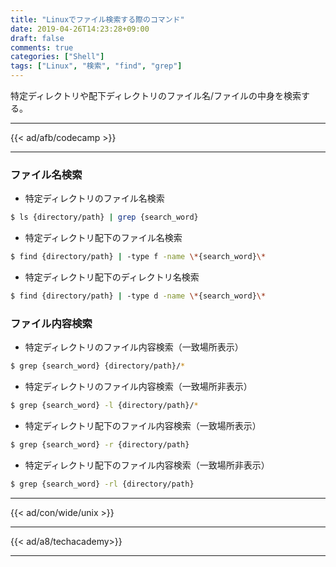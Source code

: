 ```yaml
---
title: "Linuxでファイル検索する際のコマンド"
date: 2019-04-26T14:23:28+09:00
draft: false
comments: true
categories: ["Shell"]
tags: ["Linux", "検索", "find", "grep"]
---
```


特定ディレクトリや配下ディレクトリのファイル名/ファイルの中身を検索する。

<!--more-->

---

{{< ad/afb/codecamp >}}

---

### ファイル名検索

- 特定ディレクトリのファイル名検索

```sh
$ ls {directory/path} | grep {search_word}
```

- 特定ディレクトリ配下のファイル名検索

```sh
$ find {directory/path} | -type f -name \*{search_word}\*
```

- 特定ディレクトリ配下のディレクトリ名検索

```sh
$ find {directory/path} | -type d -name \*{search_word}\*
```

### ファイル内容検索

- 特定ディレクトリのファイル内容検索（一致場所表示）

```sh
$ grep {search_word} {directory/path}/*
```

- 特定ディレクトリのファイル内容検索（一致場所非表示）

```sh
$ grep {search_word} -l {directory/path}/*
```

- 特定ディレクトリ配下のファイル内容検索（一致場所表示）

```sh
$ grep {search_word} -r {directory/path}
```

- 特定ディレクトリ配下のファイル内容検索（一致場所非表示）

```sh
$ grep {search_word} -rl {directory/path}
```

---

{{< ad/con/wide/unix >}}

---

{{< ad/a8/techacademy>}}

---